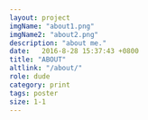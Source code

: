 ```yaml
---
layout: project
imgName: "about1.png"
imgName2: "about2.png"
description: "about me."
date:   2016-8-28 15:37:43 +0800
title: "ABOUT"
altlink: "/about/"
role: dude
category: print
tags: poster
size: 1-1
---
```






